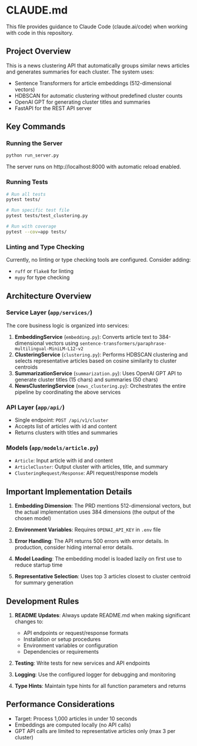 # CLAUDE.md

This file provides guidance to Claude Code (claude.ai/code) when working with code in this repository.

## Project Overview

This is a news clustering API that automatically groups similar news articles and generates summaries for each cluster. The system uses:
- Sentence Transformers for article embeddings (512-dimensional vectors)
- HDBSCAN for automatic clustering without predefined cluster counts
- OpenAI GPT for generating cluster titles and summaries
- FastAPI for the REST API server

## Key Commands

### Running the Server
```bash
python run_server.py
```
The server runs on http://localhost:8000 with automatic reload enabled.

### Running Tests
```bash
# Run all tests
pytest tests/

# Run specific test file
pytest tests/test_clustering.py

# Run with coverage
pytest --cov=app tests/
```

### Linting and Type Checking
Currently, no linting or type checking tools are configured. Consider adding:
- `ruff` or `flake8` for linting
- `mypy` for type checking

## Architecture Overview

### Service Layer (`app/services/`)
The core business logic is organized into services:

1. **EmbeddingService** (`embedding.py`): Converts article text to 384-dimensional vectors using `sentence-transformers/paraphrase-multilingual-MiniLM-L12-v2`
2. **ClusteringService** (`clustering.py`): Performs HDBSCAN clustering and selects representative articles based on cosine similarity to cluster centroids
3. **SummarizationService** (`summarization.py`): Uses OpenAI GPT API to generate cluster titles (15 chars) and summaries (50 chars)
4. **NewsClusteringService** (`news_clustering.py`): Orchestrates the entire pipeline by coordinating the above services

### API Layer (`app/api/`)
- Single endpoint: `POST /api/v1/cluster`
- Accepts list of articles with id and content
- Returns clusters with titles and summaries

### Models (`app/models/article.py`)
- `Article`: Input article with id and content
- `ArticleCluster`: Output cluster with articles, title, and summary
- `ClusteringRequest/Response`: API request/response models

## Important Implementation Details

1. **Embedding Dimension**: The PRD mentions 512-dimensional vectors, but the actual implementation uses 384 dimensions (the output of the chosen model)

2. **Environment Variables**: Requires `OPENAI_API_KEY` in `.env` file

3. **Error Handling**: The API returns 500 errors with error details. In production, consider hiding internal error details.

4. **Model Loading**: The embedding model is loaded lazily on first use to reduce startup time

5. **Representative Selection**: Uses top 3 articles closest to cluster centroid for summary generation

## Development Rules

1. **README Updates**: Always update README.md when making significant changes to:
   - API endpoints or request/response formats
   - Installation or setup procedures
   - Environment variables or configuration
   - Dependencies or requirements

2. **Testing**: Write tests for new services and API endpoints

3. **Logging**: Use the configured logger for debugging and monitoring

4. **Type Hints**: Maintain type hints for all function parameters and returns

## Performance Considerations

- Target: Process 1,000 articles in under 10 seconds
- Embeddings are computed locally (no API calls)
- GPT API calls are limited to representative articles only (max 3 per cluster)